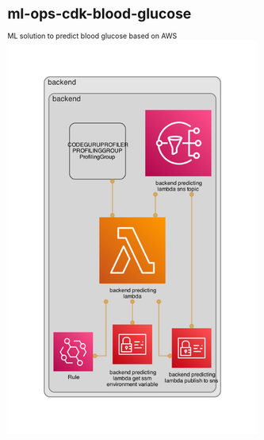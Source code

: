# ml-ops-cdk-blood-glucose
ML solution to predict blood glucose based on AWS
![Diagram of Architecture](./diagram.png)